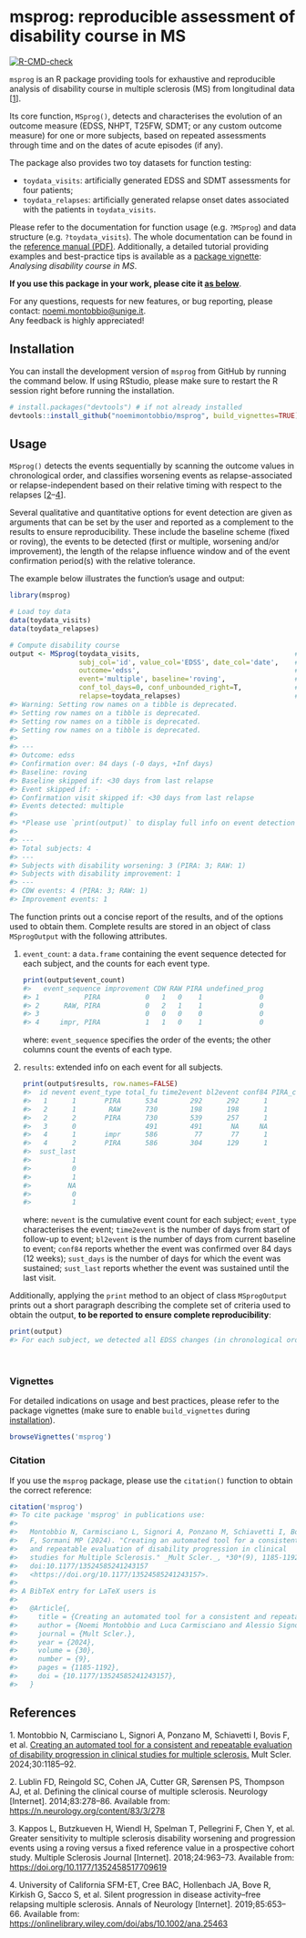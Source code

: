 
<!-- README.md is generated from README.Rmd. Please only edit README.Rmd -->

# msprog: reproducible assessment of disability course in MS

<!-- badges: start -->

[![R-CMD-check](https://github.com/noemimontobbio/msprog/actions/workflows/R-CMD-check.yaml/badge.svg)](https://github.com/noemimontobbio/msprog/actions/workflows/R-CMD-check.yaml)
<!-- badges: end -->

`msprog` is an R package providing tools for exhaustive and reproducible
analysis of disability course in multiple sclerosis (MS) from
longitudinal data \[[1](#ref-msprog2024)\].

Its core function, `MSprog()`, detects and characterises the evolution
of an outcome measure (EDSS, NHPT, T25FW, SDMT; or any custom outcome
measure) for one or more subjects, based on repeated assessments through
time and on the dates of acute episodes (if any).

The package also provides two toy datasets for function testing:

- `toydata_visits`: artificially generated EDSS and SDMT assessments for
  four patients;
- `toydata_relapses`: artificially generated relapse onset dates
  associated with the patients in `toydata_visits`.

Please refer to the documentation for function usage (e.g. `?MSprog`)
and data structure (e.g. `?toydata_visits`). The whole documentation can
be found in the [reference manual (PDF)](msprog.pdf). Additionally, a
detailed tutorial providing examples and best-practice tips is available
as a [package vignette](#vignette): *Analysing disability course in MS*.

<!-- The outcome computation can be run locally on any computer with R version $\geq$ 3.5.0 (see installation instructions below), or online via a user-friendly [web application](https://msprog.shinyapps.io/msprog/). -->

**If you use this package in your work, please cite it [as
below](#citation)**.

For any questions, requests for new features, or bug reporting, please
contact: noemi.montobbio@unige.it.<br /> Any feedback is highly
appreciated!

<a id="install"></a>

## Installation

You can install the development version of `msprog` from GitHub by
running the command below. If using RStudio, please make sure to restart
the R session right before running the installation.

``` r
# install.packages("devtools") # if not already installed
devtools::install_github("noemimontobbio/msprog", build_vignettes=TRUE)
```

## Usage

`MSprog()` detects the events sequentially by scanning the outcome
values in chronological order, and classifies worsening events as
relapse-associated or relapse-independent based on their relative timing
with respect to the relapses
\[[2](#ref-lublin2014)–[4](#ref-silent2019)\].

Several qualitative and quantitative options for event detection are
given as arguments that can be set by the user and reported as a
complement to the results to ensure reproducibility. These include the
baseline scheme (fixed or roving), the events to be detected (first or
multiple, worsening and/or improvement), the length of the relapse
influence window and of the event confirmation period(s) with the
relative tolerance.

The example below illustrates the function’s usage and output:

``` r
library(msprog)

# Load toy data
data(toydata_visits)
data(toydata_relapses)

# Compute disability course
output <- MSprog(toydata_visits,                                      # provide data on visits
                 subj_col='id', value_col='EDSS', date_col='date',    # specify column names
                 outcome='edss',                                      # specify outcome type
                 event='multiple', baseline='roving',                 # modify default options
                 conf_tol_days=0, conf_unbounded_right=T,             # modify default options
                 relapse=toydata_relapses)                            # provide data on relapses
#> Warning: Setting row names on a tibble is deprecated.
#> Setting row names on a tibble is deprecated.
#> Setting row names on a tibble is deprecated.
#> Setting row names on a tibble is deprecated.
#> 
#> ---
#> Outcome: edss
#> Confirmation over: 84 days (-0 days, +Inf days)
#> Baseline: roving
#> Baseline skipped if: <30 days from last relapse
#> Event skipped if: -
#> Confirmation visit skipped if: <30 days from last relapse
#> Events detected: multiple
#> 
#> *Please use `print(output)` to display full info on event detection criteria*
#> 
#> ---
#> Total subjects: 4
#> ---
#> Subjects with disability worsening: 3 (PIRA: 3; RAW: 1)
#> Subjects with disability improvement: 1
#> ---
#> CDW events: 4 (PIRA: 3; RAW: 1)
#> Improvement events: 1
```

The function prints out a concise report of the results, and of the
options used to obtain them. Complete results are stored in an object of
class `MSprogOutput` with the following attributes.

1.  `event_count`: a `data.frame` containing the event sequence detected
    for each subject, and the counts for each event type.

    ``` r
    print(output$event_count)
    #>   event_sequence improvement CDW RAW PIRA undefined_prog
    #> 1           PIRA           0   1   0    1              0
    #> 2      RAW, PIRA           0   2   1    1              0
    #> 3                          0   0   0    0              0
    #> 4     impr, PIRA           1   1   0    1              0
    ```

    where: `event_sequence` specifies the order of the events; the other
    columns count the events of each type.

2.  `results`: extended info on each event for all subjects.

    ``` r
    print(output$results, row.names=FALSE)
    #>  id nevent event_type total_fu time2event bl2event conf84 PIRA_conf84 sust_days
    #>   1      1       PIRA      534        292      292      1           1       242
    #>   2      1        RAW      730        198      198      1          NA        84
    #>   2      2       PIRA      730        539      257      1           1       191
    #>   3      0                 491        491       NA     NA          NA        NA
    #>   4      1       impr      586         77       77      1          NA        98
    #>   4      2       PIRA      586        304      129      1           1       282
    #>  sust_last
    #>          1
    #>          0
    #>          1
    #>         NA
    #>          0
    #>          1
    ```

    where: `nevent` is the cumulative event count for each subject;
    `event_type` characterises the event; `time2event` is the number of
    days from start of follow-up to event; `bl2event` is the number of
    days from current baseline to event; `conf84` reports whether the
    event was confirmed over 84 days (12 weeks); `sust_days` is the
    number of days for which the event was sustained; `sust_last`
    reports whether the event was sustained until the last visit.

Additionally, applying the `print` method to an object of class
`MSprogOutput` prints out a short paragraph describing the complete set
of criteria used to obtain the output, **to be reported to ensure
complete reproducibility**:

``` r
print(output)
#> For each subject, we detected all EDSS changes (in chronological order) confirmed over 84 days or more. A visit could not be used as confirmation if occurring within 30 days after the onset of a relapse. A roving baseline scheme was applied where the reference value was updated after each confirmed worsening or improvement event. The new baseline was set at the first available confirmation visit. Whenever the current baseline fell within 30 days after the onset of a relapse, , it was moved to the next available visit. A confirmed EDSS worsening event was labelled as RAW if occurring within 90 days after the onset of a relapse. A confirmed EDSS worsening event was labelled as PIRA if no relapses started in the interval from 90 days before the event to 30 days after the event, or from 90 days before confirmation to 30 days after confirmation.
```

<br />

<a id="vignette"></a>

### Vignettes

For detailed indications on usage and best practices, please refer to
the package vignettes (make sure to enable `build_vignettes` during
[installation](#install)).

``` r
browseVignettes('msprog')
```

<a id="citation"></a>

### Citation

If you use the `msprog` package, please use the `citation()` function to
obtain the correct reference:

``` r
citation('msprog')
#> To cite package 'msprog' in publications use:
#> 
#>   Montobbio N, Carmisciano L, Signori A, Ponzano M, Schiavetti I, Bovis
#>   F, Sormani MP (2024). "Creating an automated tool for a consistent
#>   and repeatable evaluation of disability progression in clinical
#>   studies for Multiple Sclerosis." _Mult Scler._, *30*(9), 1185-1192.
#>   doi:10.1177/13524585241243157
#>   <https://doi.org/10.1177/13524585241243157>.
#> 
#> A BibTeX entry for LaTeX users is
#> 
#>   @Article{,
#>     title = {Creating an automated tool for a consistent and repeatable evaluation of disability progression in clinical studies for Multiple Sclerosis},
#>     author = {Noemi Montobbio and Luca Carmisciano and Alessio Signori and Marta Ponzano and Irene Schiavetti and Francesca Bovis and Maria Pia Sormani},
#>     journal = {Mult Scler.},
#>     year = {2024},
#>     volume = {30},
#>     number = {9},
#>     pages = {1185-1192},
#>     doi = {10.1177/13524585241243157},
#>   }
```

## References

<div id="refs" class="references csl-bib-body">

<div id="ref-msprog2024" class="csl-entry">

1\. Montobbio N, Carmisciano L, Signori A, Ponzano M, Schiavetti I,
Bovis F, et al. [Creating an automated tool for a consistent and
repeatable evaluation of disability progression in clinical studies for
multiple sclerosis.](https://doi.org/10.1177/13524585241243157) Mult
Scler. 2024;30:1185–92.

</div>

<div id="ref-lublin2014" class="csl-entry">

2\. Lublin FD, Reingold SC, Cohen JA, Cutter GR, Sørensen PS, Thompson
AJ, et al. Defining the clinical course of multiple sclerosis. Neurology
\[Internet\]. 2014;83:278–86. Available from:
<https://n.neurology.org/content/83/3/278>

</div>

<div id="ref-kappos2018" class="csl-entry">

3\. Kappos L, Butzkueven H, Wiendl H, Spelman T, Pellegrini F, Chen Y,
et al. Greater sensitivity to multiple sclerosis disability worsening
and progression events using a roving versus a fixed reference value in
a prospective cohort study. Multiple Sclerosis Journal \[Internet\].
2018;24:963–73. Available from:
<https://doi.org/10.1177/1352458517709619>

</div>

<div id="ref-silent2019" class="csl-entry">

4\. University of California SFM-ET, Cree BAC, Hollenbach JA, Bove R,
Kirkish G, Sacco S, et al. Silent progression in disease activity–free
relapsing multiple sclerosis. Annals of Neurology \[Internet\].
2019;85:653–66. Available from:
<https://onlinelibrary.wiley.com/doi/abs/10.1002/ana.25463>

</div>

</div>
